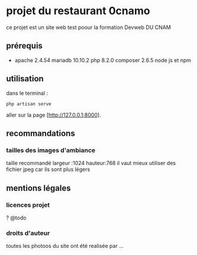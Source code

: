 # projet du restaurant  0cnamo
ce projet est un site web test poour la formation Devweb DU CNAM

## prérequis
- apache 2.4.54
mariadb 10.10.2
php 8.2.0
composer 2.6.5
node js et npm

## utilisation 

dans le terminal :

```
php artisan serve 

```

aller sur la page [http://127.0.0.1:8000].

## recommandations

### tailles des images d'ambiance 
taille recommandé
largeur :1024
hauteur:768
il vaut mieux utiliser des fichier jpeg car ils sont plus légers 

## mentions légales 

### licences projet

? @todo

### droits d'auteur
toutes les photoos du site ont été realisée par ...

